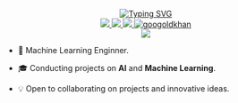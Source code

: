 <p align="center">
<a href="https://github.com/Dineth9D"><img src="https://readme-typing-svg.demolab.com?font=Product+Sans&weight=500&size=30&duration=3000&pause=500&center=true&multiline=true&width=450&height=100&lines=Dineth+Jayasinghe;IBM+Certified+AI+Engineer" alt="Typing SVG" /></a>
<a>

</a>

<br/>

<!-- <a href="">
    <img src="https://img.shields.io/badge/Website-gkos.tech-red?style=flat-square">
</a>   -->
<a href="https://drive.google.com/file/d/1bhYPU1-GchnbuViXWXXl0FPddbf0rKTo/view?usp=share_link">
    <img src="https://img.shields.io/badge/PDF-CV-red?style=flat-square&logo=adobe">
</a>  
<a href="https://www.linkedin.com/in/dineth9d/">
    <img src="https://img.shields.io/badge/-Linkedin-blue?style=flat-square&logo=linkedin">
</a>
<a href="mailto:dmuthusara@gmail.com">
    <img src="https://img.shields.io/badge/-Email-red?style=flat-square&logo=gmail&logoColor=white">
</a>
<!-- <a href='' target="_blank">
    <img alt='GoogleScholar' src='https://img.shields.io/badge/Scholar-100000?style=flat&logo=GoogleScholar&logoColor=white&&color=0181FF'>
</a> -->
<!-- <a href="">
    <img src="https://img.shields.io/badge/PyPi-drkostas-blue?style=flat-square&logo=pypi&logoColor=white"> -->
</a>
<a href="https://github.com/Dineth9D">
    <img src="https://komarev.com/ghpvc/?username=drkostas&label=Visitors&color=0e75b6&style=flat" alt="googoldkhan" />
</a>

<br/>

<a href="https://github.com/Dineth9D">
    <img src="https://github-stats-alpha.vercel.app/api?username=Dineth9D&cc=22272e&tc=37BCF6&ic=fff&bc=0000">
</a>

</p>

- 📖 Machine Learning Enginner.

- 🎓 Conducting projects on **AI** and **Machine Learning**.

- 💡 Open to collaborating on projects and innovative ideas.
